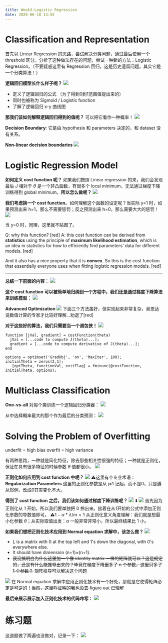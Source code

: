 ```yaml
---
title: Week3-Logistic Regression
date: 2020-06-18 13:55
---
```


# Classification and Representation

首先以 Linear Regression 的思路，尝试解决分类问题，通过最后使用一个 threshold 区分。分析了这种做法存在的问题，尝试一种新的方法：Logistic Regression。（不要疑惑这里有 Regression 回归，这是历史遗留问题，其实它是一个分类算法！）


**逻辑回归模型长什么样子呢？**
![](./_image/2020-06/2020-06-18-14-01-19.png)
* 定义了逻辑回归的公式 （为了得到0到1范围值提出来的）
* 同时也被称为 Sigmoid / Logistic function
* 了解了逻辑回归 x-y 曲线图


**那我们该如何解释逻辑回归得到的值呢？** 可以把它看作一种概率！
![](./_image/2020-06/2020-06-18-14-05-48.png)


**Decision Boundary**: 它是由 hypothesis 和 parameters 决定的，和 dataset 没有关系。

**Non-linear decision boundaries**
![](./_image/2020-06/2020-06-18-14-54-03.png?r=30)

# Logistic Regression Model

**如何定义 cost function 呢？** 如果我们按照 Linear regression 的来，我们会发现最后 $J$ 相对于 $\theta$ 是一个非凸函数，有很多个 local minimum，无法通过梯度下降训练得到 global minimum。**所以怎么做呢？**
![](./_image/2020-06/2020-06-18-16-51-33.png)

**我们考虑换一个 cost function**。如何理解这个函数的设定呢？当实际 y=1 时，如果预测出来 h=1，那么不需要惩罚；反之预测出来 h=0，那么需要大大的惩罚！
![](./_image/2020-06/2020-06-18-16-58-17.png)

当 y=0 时，同理，这里就不贴图了。

Q: why this function? [red]
A: this cost function can be derived from **statistics** using the principle of **maximum likelihood estimation**, which is an idea in statistics for how to efficiently find parameters' data for different models. [red]

And it also has a nice property that it is **convex**. So this is the cost function that essentially everyone uses when fitting logistic regression models. [red]
- - - - - 

**总结一下前面的内容：**
![](./_image/2020-06/2020-06-18-17-04-59.png)

**这个 cost function 可以被简单地归纳到一个方程中，我们还是通过梯度下降算法来训练模型：**
![](./_image/2020-06/2020-06-18-17-12-03.png)

**Advanced Optimization**
![](./_image/2020-06/2020-06-18-22-03-51.png)
下面三个方法虽好，但实现起来非常复杂，吴恩达说数值计算的专家才比较好理解...劝退了[red]

**对于这些好的算法，我们只需要当一个调包侠！**
![](./_image/2020-06/2020-06-18-22-08-11.png)

```
function [jVal, gradient] = costFunction(theta)
  jVal = [...code to compute J(theta)...];
  gradient = [...code to compute derivative of J(theta)...];
end

options = optimset('GradObj', 'on', 'MaxIter', 100);
initialTheta = zeros(2,1);
   [optTheta, functionVal, exitFlag] = fminunc(@costFunction, initialTheta, options);
```

# Multiclass Classification

**One-vs-all**
对每个类训练一个逻辑回归分类器：
![](./_image/2020-06/2020-06-18-22-24-00.png)

从中选择概率最大的那个作为最后的分类预测：
![](./_image/2020-06/2020-06-18-22-22-47.png?r=50)

# Solving the Problem of Overfitting
underfit = high bias
overfit = high variance

有两种思路，一种就是简化特征，除去那些相关性很强的特征；一种就是正则化，保证在具有很多特征的时候参数 $\theta$ 值都很小。
![](./_image/2020-06/2020-06-18-22-40-05.png)

**正则化如何应用到 cost function 中呢？**
![](./_image/2020-06/2020-06-18-23-45-18.png)
⚠️这里有个专业术语：**Regularization Parameters** 这里的正则化参数是从 j=1 记起，而不是0，只是遵从惯例，改成0其实变化不大。

**得到了 cost function 之后，我们该如何通过梯度下降训练呢？**
![](./_image/2020-06/2020-06-19-00-33-25.png)
⬇️
![](./_image/2020-06/2020-06-19-00-37-38.png)
首先因为正则化从 1 开始，所以我们要单独把 0 拎出来。接着在从1开始的公式中添加正则化参数的导数值即可。
⚠️$1-\alpha * \lambda / m < 1$ 从正则化意义角度理解：我们就是想最小化参数 $\theta$；从实际取值出发：$\alpha$ 一般非常非常小，所以最终结果比 1 小。

**如果我们想把正则化技术应用到 Normal equation 求解中，该怎么做？**
![](./_image/2020-06/2020-06-19-00-39-35.png)
* L is a matrix with 0 at the top left and 1's down the diagonal, with 0's everywhere else. 
* It should have dimension (n+1)×(n+1). 
* ~~我没搞明白为什么这里加一个像 identity matrix 一样的矩阵就可以？这是规定的，还是有什么能推导出来的？毕竟在梯度下降里多了 n 个参数，这里只多了 1 个参数？~~ 矩阵推导可以解决这个问题

![](./_image/2020-06/2020-06-19-00-41-34.png)
在 Normal equation 求解中应用正则化技术有一个好处，那就是它使得矩阵必定是可逆的！~~当然，这里咋证明的我也没去 figure out~~ 已理解

**最后来展示展示加入正则化技术的代码咋写：**
![](./_image/2020-06/2020-06-19-09-41-08.png)

# 练习题

这道题做了两遍也没做对，记录一下：
![](./_image/2020-06/2020-06-22-14-29-51.png)
